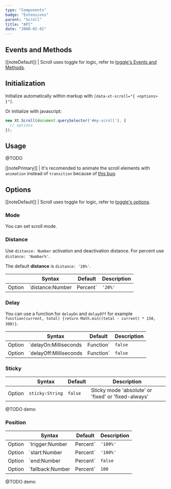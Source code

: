 ```yaml
---
type: "Components"
badge: "Extensions"
parent: "Scroll"
title: "API"
date: "2000-01-01"
---
```


## Events and Methods

[[noteDefault]]
| Scroll uses toggle for logic, refer to [toggle's Events and Methods](/components/toggle/api#events-and-methods).



## Initialization

Initialize automatically within markup with `[data-xt-scroll="{ <options> }"]`.

Or initialize with javascript:

```jsx
new Xt.Scroll(document.querySelector('#my-scroll'), {
  // options
});
```

## Usage

@TODO

[[notePrimary]]
| It's recomended to animate the scroll elements with <code>animation</code> instead of <code>transition</code> because of <a href="{% link faq.html %}#browsers-bugs-fixed-position">this bug</a>.

## Options

[[noteDefault]]
| Scroll uses toggle for logic, refer to [toggle's options](/components/toggle/api#options).

### Mode

You can set scroll mode.

<demo>
  <div class="gatsby_demo_item" data-iframe="iframe/components/scroll/mode-infinite">
  </div>
  <div class="gatsby_demo_item" data-iframe="iframe/components/scroll/mode-scroll">
  </div>
  <div class="gatsby_demo_item" data-iframe="iframe/components/scroll/mode-visible">
  </div>
  <div class="gatsby_demo_item" data-iframe="iframe/components/scroll/mode-responsive">
  </div>
  <div class="gatsby_demo_item" data-iframe="iframe/components/scroll/mode-block">
  </div>
</demo>

### Distance

Use `distance: Number` activation and deactivation distance. For percent use `distance: 'Number%'`.

The default **distance** is `distance: '20%'`.

<div class="table-scroll">

|                         | Syntax                                    | Default                       | Description                   |
| ----------------------- | ----------------------------------------- | ----------------------------- | ----------------------------- |
| Option                  | `distance:Number|Percent`                          | `'20%'`        | Activation distance from window's top and bottom            |

</div>

<demo>
  <div class="gatsby_demo_item" data-iframe="iframe/components/scroll/distance">
  </div>
</demo>

### Delay

You can use a function for `delayOn` and `delayOff` for example `function(current, total) {return Math.min((total - current) * 150, 300)}`.

<div class="table-scroll">

|                         | Syntax                                    | Default                       | Description                   |
| ----------------------- | ----------------------------------------- | ----------------------------- | ----------------------------- |
| Option                  | `delayOn:Milliseconds|Function`                          | `false`        | Activation delay            |
| Option                  | `delayOff:Milliseconds|Function`                          | `false`        | Deactivation delay            |

</div>
<demo>
  <div class="gatsby_demo_item" data-iframe="iframe/components/scroll/delay">
  </div>
</demo>

### Sticky

<div class="table-scroll">

|                         | Syntax                                    | Default                       | Description                   |
| ----------------------- | ----------------------------------------- | ----------------------------- | ----------------------------- |
| Option                  | `sticky:String`                          | `false`        | Sticky mode 'absolute' or 'fixed' or 'fixed-always'            |

</div>

@TODO demo

### Position

<div class="table-scroll">

|                         | Syntax                                    | Default                       | Description                   |
| ----------------------- | ----------------------------------------- | ----------------------------- | ----------------------------- |
| Option                  | `trigger:Number|Percent`                          | `'100%'`        | Activation trigger distance viewport's top and bottom            |
| Option                  | `start:Number|Percent`                          | `'100%'`        | Activation start distance viewport's top and bottom           |
| Option                  | `end:Number|Percent`                          | `false`        | Activation end distance viewport's top and bottom            |
| Option                  | `fallback:Number|Percent`                          | `100`        | Fallback distance when too close to the start and end of the page            |

</div>

@TODO demo
